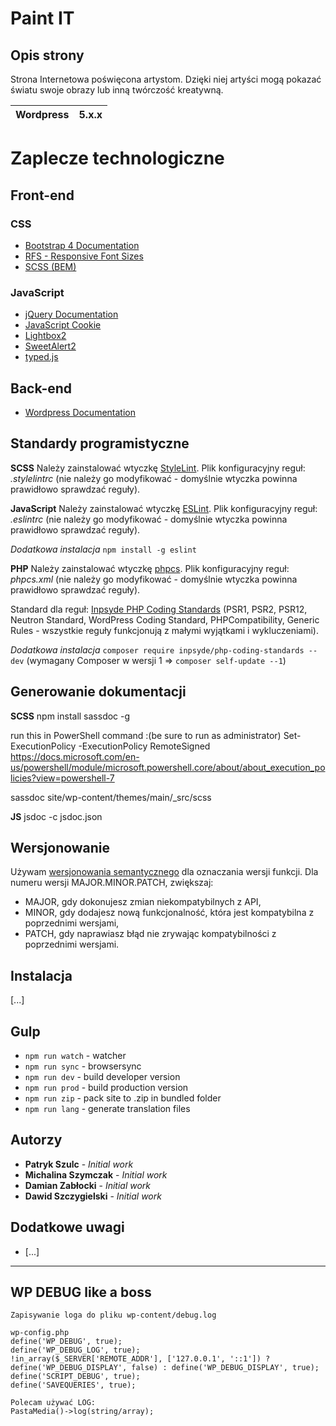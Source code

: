 # Paint IT

## Opis strony
Strona Internetowa poświęcona artystom. Dzięki niej artyści mogą pokazać światu swoje obrazy lub inną twórczość kreatywną.

| Wordpress | 5.x.x |
|-|-|

# Zaplecze technologiczne
## Front-end
### CSS
* [Bootstrap 4 Documentation](https://getbootstrap.com/docs/4.1/getting-started/introduction/)
* [RFS - Responsive Font Sizes](https://github.com/twbs/rfs)
* [SCSS (BEM)](http://getbem.com/)

### JavaScript
* [jQuery Documentation](https://api.jquery.com/)
* [JavaScript Cookie](https://github.com/js-cookie/js-cookie)
* [Lightbox2](https://lokeshdhakar.com/projects/lightbox2/)
* [SweetAlert2](https://sweetalert2.github.io/)
* [typed.js](https://github.com/mattboldt/typed.js/)

## Back-end
* [Wordpress Documentation](https://codex.wordpress.org/)

## Standardy programistyczne
**SCSS**
Należy zainstalować wtyczkę [StyleLint](https://marketplace.visualstudio.com/items?itemName=stylelint.vscode-stylelint).
Plik konfiguracyjny reguł: *.stylelintrc* (nie należy go modyfikować - domyślnie wtyczka powinna prawidłowo sprawdzać reguły).

**JavaScript**
Należy zainstalować wtyczkę [ESLint](https://marketplace.visualstudio.com/items?itemName=dbaeumer.vscode-eslint).
Plik konfiguracyjny reguł: *.eslintrc* (nie należy go modyfikować - domyślnie wtyczka powinna prawidłowo sprawdzać reguły).

*Dodatkowa instalacja*
`npm install -g eslint`

**PHP**
Należy zainstalować wtyczkę [phpcs](https://marketplace.visualstudio.com/items?itemName=ikappas.phpcs).
Plik konfiguracyjny reguł: *phpcs.xml* (nie należy go modyfikować - domyślnie wtyczka powinna prawidłowo sprawdzać reguły).

Standard dla reguł: [Inpsyde PHP Coding Standards](https://github.com/inpsyde/php-coding-standards) (PSR1, PSR2, PSR12, Neutron Standard, WordPress Coding Standard, PHPCompatibility, Generic Rules - wszystkie reguły funkcjonują z małymi wyjątkami i wykluczeniami).

*Dodatkowa instalacja*
`composer require inpsyde/php-coding-standards --dev` (wymagany Composer w wersji 1 => `composer self-update --1`)

## Generowanie dokumentacji
**SCSS**
npm install sassdoc -g

run this in PowerShell command :(be sure to run as administrator)
Set-ExecutionPolicy -ExecutionPolicy RemoteSigned
https://docs.microsoft.com/en-us/powershell/module/microsoft.powershell.core/about/about_execution_policies?view=powershell-7

sassdoc site/wp-content/themes/main/_src/scss

**JS**
jsdoc -c jsdoc.json

## Wersjonowanie
Używam [wersjonowania semantycznego](https://semver.org/lang/pl/) dla oznaczania wersji funkcji.
Dla numeru wersji MAJOR.MINOR.PATCH, zwiększaj:
* MAJOR, gdy dokonujesz zmian niekompatybilnych z API,
* MINOR, gdy dodajesz nową funkcjonalność, która jest kompatybilna z poprzednimi wersjami,
* PATCH, gdy naprawiasz błąd nie zrywając kompatybilności z poprzednimi wersjami.

## Instalacja
[...]

## Gulp
- `npm run watch` - watcher
- `npm run sync` - browsersync
- `npm run dev` - build developer version
- `npm run prod` - build production version
- `npm run zip` - pack site to .zip in bundled folder
- `npm run lang` - generate translation files

## Autorzy
* **Patryk Szulc** - *Initial work*
* **Michalina Szymczak** - *Initial work*
* **Damian Zabłocki** - *Initial work*
* **Dawid Szczygielski** - *Initial work*

## Dodatkowe uwagi
- [...]

------------------------------

## WP DEBUG like a boss
```
Zapisywanie loga do pliku wp-content/debug.log

wp-config.php
define('WP_DEBUG', true);
define('WP_DEBUG_LOG', true);
!in_array($_SERVER['REMOTE_ADDR'], ['127.0.0.1', '::1']) ? define('WP_DEBUG_DISPLAY', false) : define('WP_DEBUG_DISPLAY', true);
define('SCRIPT_DEBUG', true);
define('SAVEQUERIES', true);

Polecam używać LOG:
PastaMedia()->log(string/array);
```
